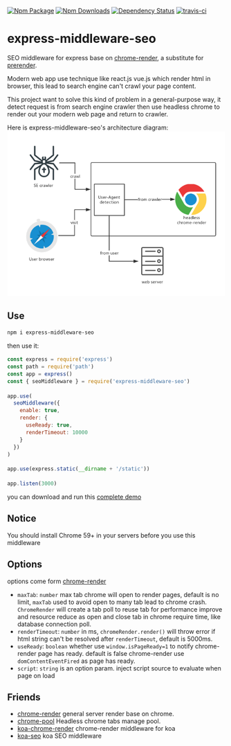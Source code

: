 [![Npm Package](https://img.shields.io/npm/v/express-middleware-seo.svg?style=flat-square)](https://www.npmjs.com/package/express-middleware-seo)
[![Npm Downloads](http://img.shields.io/npm/dm/express-middleware-seo.svg?style=flat-square)](https://www.npmjs.com/package/express-middleware-seo)
[![Dependency Status](https://david-dm.org/binaryify/express-middleware-seo.svg?style=flat-square)](https://npmjs.org/package/express-middleware-seo)
[![travis-ci](https://api.travis-ci.org/Binaryify/express-middleware-seo.svg?branch=master)](https://travis-ci.org/Binaryify/express-middleware-seo#)

# express-middleware-seo
SEO middleware for express base on [chrome-render](https://github.com/gwuhaolin/chrome-render), a substitute for [prerender](https://prerender.io).

Modern web app use technique like react.js vue.js which render html in browser, this lead to search engine can't crawl your page content.

This project want to solve this kind of problem in a general-purpose way, it detect request is from search engine crawler then use headless chrome to render out your modern web page and return to crawler.

Here is express-middleware-seo's architecture diagram:
![express-middleware-seo arch](./imgs/arch.png)

## Use
```bash
npm i express-middleware-seo
```
then use it:
```js
const express = require('express')
const path = require('path')
const app = express()
const { seoMiddleware } = require('express-middleware-seo')

app.use(
  seoMiddleware({
    enable: true,
    render: {
      useReady: true,
      renderTimeout: 10000
    }
  })
)

app.use(express.static(__dirname + '/static'))

app.listen(3000)
```
you can download and run this [complete demo](./example)

## Notice
You should install Chrome 59+ in your servers before you use this middleware

## Options
options come form [chrome-render](https://github.com/gwuhaolin/chrome-render#chromerendernew-method-support-options)
- `maxTab`: `number` max tab chrome will open to render pages, default is no limit, `maxTab` used to avoid open to many tab lead to chrome crash. `ChromeRender` will create a tab poll to reuse tab for performance improve and resource reduce as open and close tab in chrome require time, like database connection poll. 
- `renderTimeout`: `number` in ms, `chromeRender.render()` will throw error if html string can't be resolved after `renderTimeout`, default is 5000ms.
- `useReady`: `boolean` whether use `window.isPageReady=1` to notify chrome-render page has ready. default is false chrome-render use `domContentEventFired` as page has ready.
- `script`: `string` is an option param. inject script source to evaluate when page on load

## Friends
- [chrome-render](https://github.com/gwuhaolin/chrome-render) general server render base on chrome.
- [chrome-pool](https://github.com/gwuhaolin/chrome-pool) Headless chrome tabs manage pool.
- [koa-chrome-render](https://github.com/gwuhaolin/koa-chrome-render) chrome-render middleware for koa
- [koa-seo](https://github.com/gwuhaolin/koa-seo) koa SEO middleware